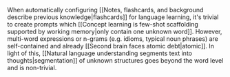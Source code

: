 ---
---

When automatically configuring [[Notes, flashcards, and background describe previous knowledge|flashcards]] for language learning, it's trivial to create prompts which [[Concept learning is few-shot scaffolding supported by working memory|only contain one unknown word]]. However, multi-word expressions or n-grams (e.g. idioms, typical noun phrases) are self-contained and already [[Second brain faces atomic debt|atomic]]. In light of this, [[Natural language understanding segments text into thoughts|segmentation]] of unknown structures goes beyond the word level and is non-trivial.